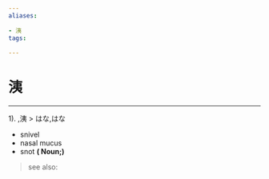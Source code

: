 ```yaml
---
aliases:
    
- 洟
tags:
    
---
```


# 洟
---
1).
,洟 > はな,はな

- snivel
- nasal mucus
- snot
**( Noun;)**
> see also: 
            